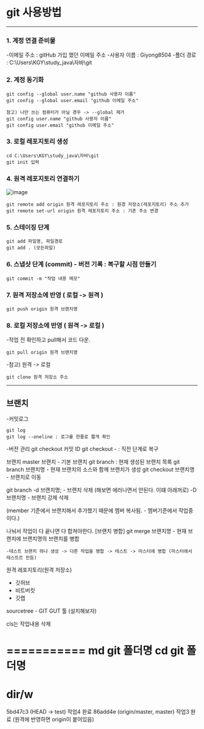 # git 사용방법
-------------
  
### 1. 계정 연결 준비물
-이메일 주소 : gitHub 가입 했던 이메일 주소
-사용자 이름 : Giyong8504
-폴더 경로 : C:\Users\KGY\study_java\자바\git
  
### 2. 계정 동기화
```
git config --global user.name "github 사용자 이름"
git config --global user.email "github 이메일 주소"

참고) 나만 쓰는 컴퓨터가 아닐 경우 -> --global 제거
git config user.name "github 사용자 이름"
git config user.email "github 이메일 주소"
```

### 3. 로컬 레포지토리 생성
```
cd C:\Users\KGY\study_java\자바\git
git init 입력
```

### 4. 원격 레포지토리 연결하기
![image](https://github.com/Giyong8504/git/assets/128211712/ba304c2f-243d-4db4-82c8-eaa539b38717)

```
git remote add origin 원격 레포지토리 주소 : 원경 저장소(레포지토리) 주소 추가
git remote set-url origin 원격 레포지토리 주소 : 기존 주소 변경
```

### 5. 스테이징 단계
```
git add 파일명, 파일경로
git add . (모든파일)
```

### 6. 스냅샷 단계 (commit) - 버전 기록 : 복구할 시점 만들기
```
git commit -m "작업 내용 메모"
```

### 7. 원격 저장소에 반영 ( 로컬 -> 원격 )
```
git push origin 원격 브랜치명
```

### 8. 로컬 저장소에 반영 ( 원격 -> 로컬 )
-작업 전 확인하고 pull해서 코드 다운.
```
git pull origin 원격 브랜치명
```

-참고) 원격 -> 로컬
```
git clone 원격 저장소 주소
```

---------------
## 브랜치
-커밋로그
```
git log
git log --oneline : 로그를 한줄로 짧게 확인
```

-버전 관리
git checkout 커밋 ID
git checkout - : 직전 단계로 복구


브랜치
master 브랜치 - 기본 브랜치
git branch : 현재 생성된 브랜치 목록
git branch 브랜치명 - 현재 브랜치의 소스와 함께 브랜치가 생성
git checkout 브랜치명 - 브랜치로 이동 

git branch -d 브랜치명; - 브랜치 삭제 (해보면 에러나면서 안된다. 이떄 아래꺼로)
	 -D 브랜치명 - 브랜치 강제 삭제 

(member 기준에서 브랜치해서 추가했기 때문에 멤버 복사됨. - 멤버기준에서 작업중이다.)



나눠서 작업이 다 끝나면 다 합쳐야한다.
[브랜치 병합]
git merge 브랜치명 - 현재 브랜치에 브랜치명의 브랜치를 병합

	-테스트 브랜치 하나 생성 -> 다른 작업을 병합 -> 테스트 -> 마스터에 병합 (마스터에서 테스트르 만듬)

원격 레포지토리(원격 저장소)
 - 깃허브
 - 비트버킷
 - 깃랩




sourcetree - GIT GUT 툴 (설치해보자)

cls는 작업내용 삭제

===========
md git 폴더명
cd git 폴더명
=======
dir/w
=====





5bd47c3 (HEAD -> test) 작업4 완료
86add4e (origin/master, master) 작업3 완료  (원격에 반영하면 origin이 붙어있음)
